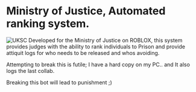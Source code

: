 # Ministry of Justice, Automated ranking system. 


![UKSC](https://pbs.twimg.com/profile_images/1806370241/uksccrest2.png) Developed for the Ministry of Justice on ROBLOX, this system provides judges with the ability to rank individuals to Prison and 
provide attiquit logs for who needs to be released and whos avoiding.





Attempting to break this is futile; I have a hard copy on my PC.. and It also logs the last collab. 


Breaking this bot will lead to punishment ;)
